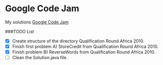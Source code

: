 # Google Code Jam
My solutions [Google Code Jam](https://code.google.com/codejam)

###TODO List

- [x] Create structure of the directory Qualification Round Africa 2010.
- [x] Finish first problem A) StoreCredit from Qualification Round Africa 2010.
- [x] Finish problem B) ReverseWords from Qualification Round Africa 2010.
- [ ] Clean the Solution.java file.
